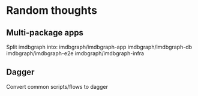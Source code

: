 # Random thoughts

## Multi-package apps

Split imdbgraph into: imdbgraph/imdbgraph-app imdbgraph/imdbgraph-db
imdbgraph/imdbgraph-e2e imdbgraph/imdbgraph-infra

## Dagger

Convert common scripts/flows to dagger
